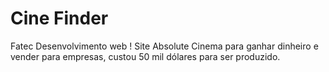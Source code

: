 # Cine Finder
Fatec Desenvolvimento web !
Site Absolute Cinema para ganhar dinheiro e vender para empresas, custou 50 mil dólares para ser produzido.
